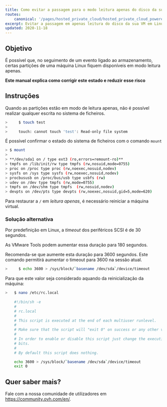 ```yaml
---
title: Como evitar a passagem para o modo leitura apenas do disco da sua VM em Linux
routes:
    canonical: '/pages/hosted_private_cloud/hosted_private_cloud_powered_by_vmware/comment_eviter_le_disk_en_read_only_sous_linux'
excerpt: Evitar a passagem em apenas leitura do disco da sua VM em Linux
updated: 2020-11-18
---
```



## Objetivo

É possível que, no seguimento de um evento ligado ao armazenamento, certas partições de uma máquina Linux fiquem disponíveis em modo leitura apenas.

**Este manual explica como corrigir este estado e reduzir esse risco**


## Instruções

Quando as partições estão em modo de leitura apenas, não é possível realizar qualquer escrita no sistema de ficheiros.

```sh
>     $ touch test
>
>     touch: cannot touch 'test': Read-only file system
```

É possível confirmar o estado do sistema de ficheiros com o comando `mount`

```sh
> $ mount
>
> **/dev/sda1 on / type ext3 (ro,errors=remount-ro)**
> tmpfs on /lib/init/rw type tmpfs (rw,nosuid,mode=0755)
> proc on /proc type proc (rw,noexec,nosuid,nodev)
> sysfs on /sys type sysfs (rw,noexec,nosuid,nodev)
> procbususb on /proc/bus/usb type usbfs (rw)
> udev on /dev type tmpfs (rw,mode=0755)
> tmpfs on /dev/shm type tmpfs  (rw,nosuid,nodev)
> devpts on /dev/pts type devpts (rw,noexec,nosuid,gid=5,mode=620)
```

Para restaurar a `/` em *leitura apenas*, é necessário reiniciar a máquina virtual.

### Solução alternativa

Por predefinição em Linux, a *timeout* dos periféricos SCSI é de 30 segundos.

As VMware Tools podem aumentar essa duração para 180 segundos.

Recomenda-se que aumente esta duração para 3600 segundos. Este comando permitirá aumentar o timeout para 3600 na sessão atual.

```sh
>     $ echo 3600 > /sys/block/`basename /dev/sda`/device/timeout
```

Para que este valor seja considerado aquando da reinicialização da máquina:

```sh
>   $ nano /etc/rc.local 
	
	#!/bin/sh -e
	#
	# rc.local
	#
	# This script is executed at the end of each multiuser runlevel.
	#
	# Make sure that the script will "exit 0" on success or any other value on error.
	#
	# In order to enable or disable this script just change the execution
	# bits.
	#
	# By default this script does nothing.

	echo 3600 > /sys/block/`basename /dev/sda`/device/timeout
	exit 0
```

## Quer saber mais?

Fale com a nossa comunidade de utilizadores em <https://community.ovh.com/en/>.
